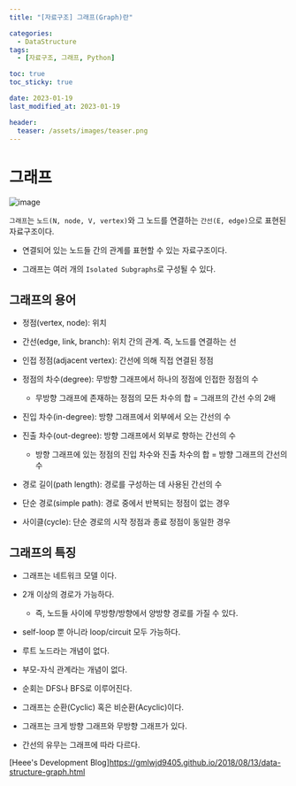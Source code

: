 ```yaml
---
title: "[자료구조] 그래프(Graph)란"

categories:
  - DataStructure
tags:
  - [자료구조, 그래프, Python]

toc: true
toc_sticky: true

date: 2023-01-19
last_modified_at: 2023-01-19

header:
  teaser: /assets/images/teaser.png
---
```


# 그래프

![image](https://user-images.githubusercontent.com/121740394/213422352-c0e3e0e4-ac31-4d35-959b-9d8074fdff24.png)

`그래프`는 `노드(N, node, V, vertex)`와 그 노드를 연결하는 `간선(E, edge)`으로 표현된 자료구조이다. 

* 연결되어 있는 노드들 간의 관계를 표현할 수 있는 자료구조이다. 

* 그래프는 여러 개의 `Isolated Subgraphs`로 구성될 수 있다.

## 그래프의 용어

* 정점(vertex, node): 위치

* 간선(edge, link, branch): 위치 간의 관계. 즉, 노드를 연결하는 선

* 인접 정점(adjacent vertex): 간선에 의해 직접 연결된 정점

* 정점의 차수(degree): 무방향 그래프에서 하나의 정점에 인접한 정점의 수
    + 무방향 그래프에 존재하는 정점의 모든 차수의 합 = 그래프의 간선 수의 2배
* 진입 차수(in-degree): 방향 그래프에서 외부에서 오는 간선의 수 

* 진출 차수(out-degree): 방향 그래프에서 외부로 향하는 간선의 수 
    + 방향 그래프에 있는 정점의 진입 차수와 진출 차수의 합 = 방향 그래프의 간선의 수

* 경로 길이(path length): 경로를 구성하는 데 사용된 간선의 수

* 단순 경로(simple path): 경로 중에서 반복되는 정점이 없는 경우

* 사이클(cycle): 단순 경로의 시작 정점과 종료 정점이 동일한 경우

## 그래프의 특징

* 그래프는 네트워크 모델 이다.

* 2개 이상의 경로가 가능하다.
    + 즉, 노드들 사이에 무방향/방향에서 양방향 경로를 가질 수 있다.

* self-loop 뿐 아니라 loop/circuit 모두 가능하다.

* 루트 노드라는 개념이 없다.

* 부모-자식 관계라는 개념이 없다.

* 순회는 DFS나 BFS로 이루어진다.

* 그래프는 순환(Cyclic) 혹은 비순환(Acyclic)이다.

* 그래프는 크게 방향 그래프와 무방향 그래프가 있다.

* 간선의 유무는 그래프에 따라 다르다.

[Heee's Development Blog]https://gmlwjd9405.github.io/2018/08/13/data-structure-graph.html


